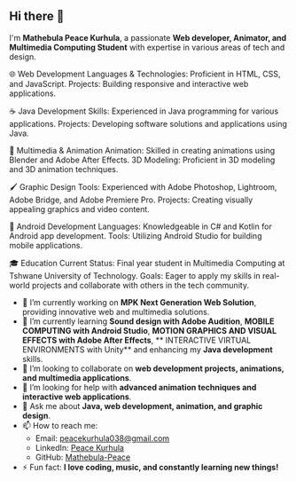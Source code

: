 ## Hi there 👋  

I'm **Mathebula Peace Kurhula**, a passionate **Web developer, Animator, and Multimedia Computing Student** with expertise in various areas of tech and design.  

🌐 Web Development
Languages & Technologies: Proficient in HTML, CSS, and JavaScript.
Projects: Building responsive and interactive web applications.

☕ Java Development
Skills: Experienced in Java programming for various applications.
Projects: Developing software solutions and applications using Java.

🎨 Multimedia & Animation
Animation: Skilled in creating animations using Blender and Adobe After Effects.
3D Modeling: Proficient in 3D modeling and 3D animation techniques.

🖌️ Graphic Design
Tools: Experienced with Adobe Photoshop, Lightroom, Adobe Bridge, and Adobe Premiere Pro.
Projects: Creating visually appealing graphics and video content.

📱 Android Development
Languages: Knowledgeable in C# and Kotlin for Android app development.
Tools: Utilizing Android Studio for building mobile applications.

🎓 Education
Current Status: Final year student in Multimedia Computing at Tshwane University of Technology.
Goals: Eager to apply my skills in real-world projects and collaborate with others in the tech community.

- 🔭 I’m currently working on **MPK Next Generation Web Solution**, providing innovative web and multimedia solutions.  
- 🌱 I’m currently learning **Sound design with Adobe Audition**, **MOBILE COMPUTING with Android Studio**, **MOTION GRAPHICS AND VISUAL EFFECTS with Adobe After Effects**, **
      INTERACTIVE VIRTUAL ENVIRONMENTS with Unity** and enhancing my **Java development** skills.  
- 👯 I’m looking to collaborate on **web development projects, animations, and multimedia applications**.  
- 🤔 I’m looking for help with **advanced animation techniques and interactive web applications**.  
- 💬 Ask me about **Java, web development, animation, and graphic design**.  
- 📫 How to reach me:  
  - Email: [peacekurhula038@gmail.com](mailto:peacekurhula038@gmail.com)  
  - LinkedIn: [Peace Kurhula](https://www.linkedin.com/in/peace-kurhula)  
  - GitHub: [Mathebula-Peace](https://github.com/Mathebula-Peace)  
- ⚡ Fun fact: **I love coding, music, and constantly learning new things!** 


